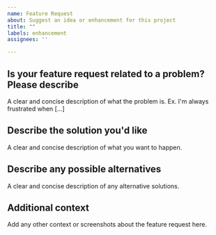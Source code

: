 ```yaml
---
name: Feature Request
about: Suggest an idea or enhancement for this project
title: ""
labels: enhancement
assignees: ''

---
```


## Is your feature request related to a problem? Please describe
A clear and concise description of what the problem is. Ex. I'm always frustrated when \[...\]

## Describe the solution you'd like
A clear and concise description of what you want to happen.

## Describe any possible alternatives
A clear and concise description of any alternative solutions.

## Additional context
Add any other context or screenshots about the feature request here.
